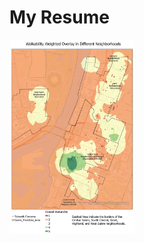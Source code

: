 # My Resume

<a href="assets/Salem_Final_Project.pdf">
    <img src="assets/FinalMapNeighborhoodIssues.jpg" alt="Project 1 Image" style="width: 200px;">
</a>
